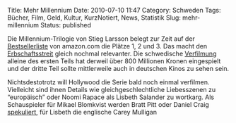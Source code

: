 Title: Mehr Millennium
Date: 2010-07-10 11:47
Category: Schweden
Tags: Bücher, Film, Geld, Kultur, KurzNotiert, News, Statistik
Slug: mehr-millennium
Status: published

Die Millennium-Trilogie von Stieg Larsson belegt zur Zeit auf der
[Bestsellerliste](http://www.amazon.com/gp/bestsellers/books/) von
amazon.com die Plätze 1, 2 und 3. Das macht den
[Erbschaftsstreit](http://de.wikipedia.org/wiki/Stieg_Larsson#Erbschaftsstreit)
gleich nochmal relevanter. Die schwedische
[Verfilmung](http://www.fiket.de/2010/04/12/millennium-trilogie-als-sechsteiler/)
alleine des ersten Teils hat derweil über 800 Millionen Kronen
eingespielt und der dritte Teil sollte mittlerweile auch in deutschen
Kinos zu sehen sein.

Nichtsdestotrotz will Hollywood die Serie bald noch einmal verfilmen.
Vielleicht sind ihnen Details wie gleichgeschlechtliche Liebesszenen zu
“europäisch” oder Noomi Rapace als Lisbeth Salander zu wortkarg. Als
Schauspieler für Mikael Blomkvist werden Bratt Pitt oder Daniel Craig
[spekuliert](http://www.dn.se/kultur-noje/film-tv/bond-craig-kan-spela-mikael-blomkvist-1.1116880),
für Lisbeth die englische Carey Mulligan

